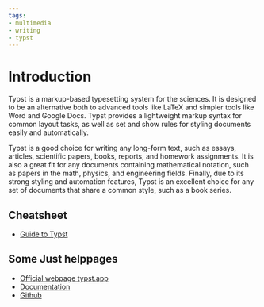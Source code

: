 ```yaml
---
tags:
- multimedia
- writing
- typst
---
```

# Introduction

Typst is a markup-based typesetting system for the sciences. It is designed to be an alternative both to advanced tools like LaTeX and simpler tools like Word and Google Docs. Typst provides a lightweight markup syntax for common layout tasks, as well as set and show rules for styling documents easily and automatically.

Typst is a good choice for writing any long-form text, such as essays, articles, scientific papers, books, reports, and homework assignments. It is also a great fit for any documents containing mathematical notation, such as papers in the math, physics, and engineering fields. Finally, due to its strong styling and automation features, Typst is an excellent choice for any set of documents that share a common style, such as a book series.

## Cheatsheet

- [Guide to Typst](docs/guide-to-typst.pdf)

## Some Just helppages

- [Official webpage typst.app](https://typst.app)
- [Documentation](https://typst.app/docs/)
- [Github](https://github.com/typst/)
